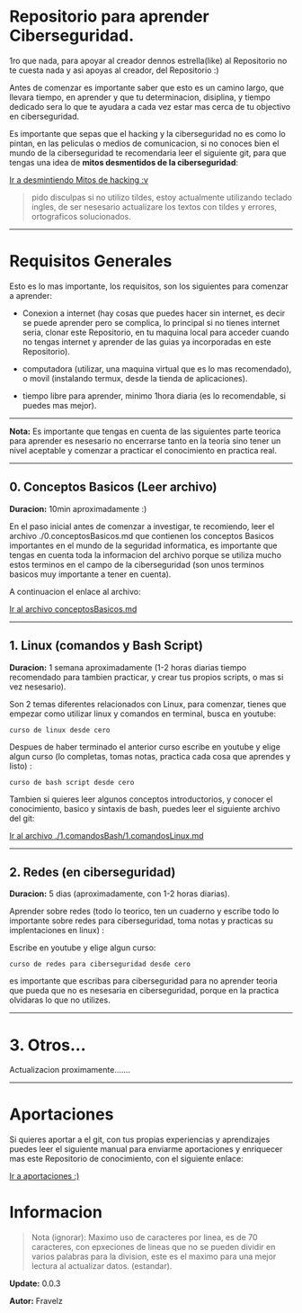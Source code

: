 # Repositorio para aprender Ciberseguridad.

1ro que nada, para apoyar al creador dennos estrella(like) al 
Repositorio no te cuesta nada y asi apoyas al creador, 
del Repositorio :)

Antes de comenzar es importante saber que esto es un 
camino largo, que llevara tiempo, en aprender y que 
tu determinacion, disiplina, y tiempo dedicado sera 
lo que te ayudara a cada vez estar mas cerca de tu
objectivo en ciberseguridad.

Es importante que sepas que el hacking y la 
ciberseguridad no es como lo pintan, en las peliculas 
o medios de comunicacion, si no conoces bien el mundo 
de la ciberseguridad te recomendaria leer el siguiente 
git, para que tengas una idea de **mitos desmentidos de 
la ciberseguridad**:

[Ir a desmintiendo Mitos de hacking :v](./_mitos.md)

> pido disculpas si no utilizo tildes, estoy 
actualmente utilizando teclado ingles, de ser nesesario
actualizare los textos con tildes y errores, 
ortograficos solucionados.

---

# Requisitos Generales

Esto es lo mas importante, los requisitos, son 
los siguientes para comenzar a aprender:

* Conexion a internet (hay cosas que puedes hacer
sin internet, es decir se puede aprender pero se 
complica, lo principal si no tienes internet seria, 
clonar este Repositorio, en tu maquina local para 
acceder cuando no tengas internet y aprender de 
las guias ya incorporadas en este Repositorio).

* computadora (utilizar, una maquina virtual que es 
lo mas recomendado), o movil (instalando termux, 
desde la tienda de aplicaciones).

* tiempo libre para aprender, minimo 1hora diaria 
(es lo recomendable, si puedes mas mejor).

---

**Nota:** Es importante que tengas en cuenta de las 
siguientes parte teorica para aprender es nesesario 
no encerrarse tanto en la teoria sino tener un nivel 
aceptable y comenzar a practicar el conocimiento 
en practica real.

---

## 0. Conceptos Basicos (Leer archivo)

**Duracion:** 10min aproximadamente :)

En el paso inicial antes de comenzar a investigar, 
te recomiendo, leer el archivo ./0.conceptosBasicos.md 
que contienen los conceptos Basicos importantes en el 
mundo de la seguridad informatica, es importante que 
tengas en cuenta toda la informacion del archivo porque 
se utiliza mucho estos terminos en el campo de la 
ciberseguridad (son unos terminos basicos muy importante 
a tener en cuenta).

A continuacion el enlace al archivo:

[Ir al archivo conceptosBasicos.md](./0.conceptosBasicos.md)

---

## 1. Linux (comandos y Bash Script)

**Duracion:** 1 semana aproximadamente (1-2 horas diarias
tiempo recomendado para tambien practicar, y crear tus 
propios scripts, o mas si vez nesesario).

Son 2 temas diferentes relacionados con Linux, para comenzar,
tienes que empezar como utilizar linux y comandos en terminal,
busca en youtube:

``` 
curso de linux desde cero
```

Despues de haber terminado el anterior curso escribe en 
youtube y elige algun curso (lo completas, tomas notas, 
practica cada cosa que aprendes y listo) :

``` 
curso de bash script desde cero
```

Tambien si quieres leer algunos conceptos introductorios,
y conocer el conocimiento, basico y sintaxis de bash, puedes
leer el siguiente archivo del git:

[Ir al archivo ./1.comandosBash/1.comandosLinux.md](./1.comandosBash/1.comandosLinux.md)

---

## 2. Redes (en ciberseguridad)

**Duracion:** 5 dias (aproximadamente, con 1-2 horas diarias).

Aprender sobre redes (todo lo teorico, ten un cuaderno
y escribe todo lo importante sobre redes para ciberseguridad,
toma notas y practicas su implentaciones en linux) :

Escribe en youtube y elige algun curso:

``` 
curso de redes para ciberseguridad desde cero
```

es importante que escribas para ciberseguridad para no aprender 
teoria que pueda que no es nesesaria en ciberseguridad, porque 
en la practica olvidaras lo que no utilizes.

---

# 3. Otros...

Actualizacion proximamente.......

---

# Aportaciones

Si quieres aportar a el git, con tus propias experiencias y 
aprendizajes puedes leer el siguiente manual para enviarme 
aportaciones y enriquecer mas este Repositorio de conocimiento,
con el siguiente enlace:

[Ir a aportaciones :)](./_aportaciones.md)

# Informacion

> Nota (ignorar): Maximo uso de caracteres por linea, es de 70 
caracteres, con epxeciones de lineas que no se pueden dividir en 
varios palabras para la division, este es el maximo para una 
mejor lectura al actualizar datos. (estandar).

**Update:** 0.0.3

**Autor:** Fravelz

